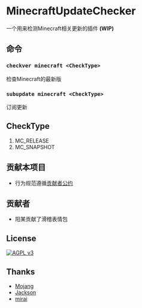 # MinecraftUpdateChecker

一个用来检测Minecraft相关更新的插件 **(WIP)**

## 命令

### `checkver minecraft <CheckType>`

检查Minecraft的最新版

### `subupdate minecraft <CheckType>`

订阅更新

## CheckType

1. MC_RELEASE
2. MC_SNAPSHOT

## 贡献本项目

* 行为规范遵循[贡献者公约](./CODE_OF_CONDUCT.md) 

## 贡献者

* 阳某贡献了滑稽表情包  

## License

[![AGPL v3](http://www.gnu.org/graphics/agplv3-with-text-162x68.png)](./LICENSE)

## Thanks

* [Mojang](https://www.mojang.com)
* [Jackson](https://github.com/FasterXML/jackson)
* [mirai](https://github.com/mamoe/mirai)
